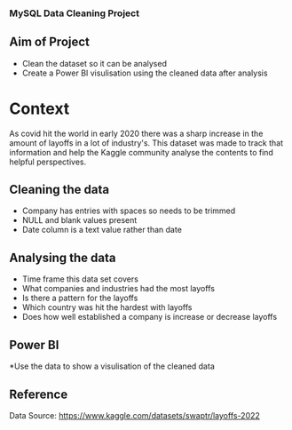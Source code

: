 ### **MySQL Data Cleaning Project**

## Aim of Project
* Clean the dataset so it can be analysed
* Create a Power BI visulisation using the cleaned data after analysis

# Context
As covid hit the world in early 2020 there was a sharp increase in the amount of layoffs in a lot of industry's. This dataset was made to track that information and help the Kaggle community analyse the contents to find helpful perspectives.

## Cleaning the data
* Company has entries with spaces so needs to be trimmed
* NULL and blank values present
* Date column is a text value rather than date

## Analysing the data
* Time frame this data set covers
* What companies and industries had the most layoffs
* Is there a pattern for the layoffs
* Which country was hit the hardest with layoffs
* Does how well established a company is increase or decrease layoffs

## Power BI
*Use the data to show a visulisation of the cleaned data

## Reference
Data Source: https://www.kaggle.com/datasets/swaptr/layoffs-2022
